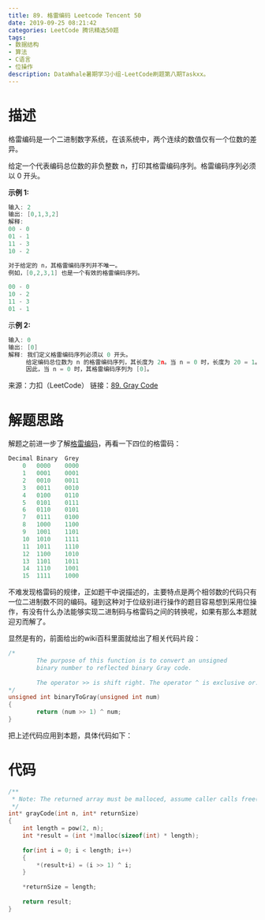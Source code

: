 ```yaml
---
title: 89. 格雷编码 Leetcode Tencent 50
date: 2019-09-25 08:21:42
categories: LeetCode 腾讯精选50题
tags:
- 数据结构
- 算法
- C语言
- 位操作
description: DataWhale暑期学习小组-LeetCode刷题第八期Taskxx。
---
```


# 描述

格雷编码是一个二进制数字系统，在该系统中，两个连续的数值仅有一个位数的差异。

给定一个代表编码总位数的非负整数 n，打印其格雷编码序列。格雷编码序列必须以 0 开头。

**示例 1:**
```c
输入: 2
输出: [0,1,3,2]
解释:
00 - 0
01 - 1
11 - 3
10 - 2

对于给定的 n，其格雷编码序列并不唯一。
例如，[0,2,3,1] 也是一个有效的格雷编码序列。

00 - 0
10 - 2
11 - 3
01 - 1
```

示**例 2:**
```c
输入: 0
输出: [0]
解释: 我们定义格雷编码序列必须以 0 开头。
     给定编码总位数为 n 的格雷编码序列，其长度为 2n。当 n = 0 时，长度为 20 = 1。
     因此，当 n = 0 时，其格雷编码序列为 [0]。
```

来源：力扣（LeetCode）
链接：[89. Gray Code](https://leetcode-cn.com/problems/gray-code)


# 解题思路

解题之前进一步了解[格雷编码](https://en.wikipedia.org/wiki/Gray_code)，再看一下四位的格雷码：
```c
Decimal Binary  Grey
    0	0000	0000
    1	0001	0001
    2	0010	0011
    3	0011	0010
    4	0100	0110
    5	0101	0111
    6	0110	0101
    7	0111	0100
    8	1000	1100
    9	1001	1101
    10	1010	1111
    11	1011	1110
    12	1100	1010
    13	1101	1011
    14	1110	1001
    15	1111	1000
```
不难发现格雷码的规律，正如题干中说描述的，主要特点是两个相邻数的代码只有一位二进制数不同的编码。碰到这种对于位级别进行操作的题目容易想到采用位操作，有没有什么办法能够实现二进制码与格雷码之间的转换呢，如果有那么本题就迎刃而解了。

显然是有的，前面给出的wiki百科里面就给出了相关代码片段：

```c
/*
        The purpose of this function is to convert an unsigned
        binary number to reflected binary Gray code.
 
        The operator >> is shift right. The operator ^ is exclusive or.
*/
unsigned int binaryToGray(unsigned int num)
{
        return (num >> 1) ^ num;
}
```

把上述代码应用到本题，具体代码如下：


# 代码


```c
/**
 * Note: The returned array must be malloced, assume caller calls free().
 */
int* grayCode(int n, int* returnSize)
{
    int length = pow(2, n);
    int *result = (int *)malloc(sizeof(int) * length);
    
    for(int i = 0; i < length; i++)
    {
        *(result+i) = (i >> 1) ^ i;
    }
    
    *returnSize = length;
    
    return result;
}

```

